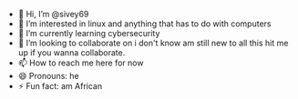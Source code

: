 - 👋 Hi, I’m @sivey69
- 👀 I’m interested in linux and anything that has to do with computers
- 🌱 I’m currently learning cybersecurity
- 💞️ I’m looking to collaborate on i don't know am still new to all this hit me up if you wanna collaborate.
- 📫 How to reach me here for now
- 😄 Pronouns: he
- ⚡ Fun fact: am African

<!---
sivey69/sivey69 is a ✨ special ✨ repository because its `README.md` (this file) appears on your GitHub profile.
You can click the Preview link to take a look at your changes.
--->
